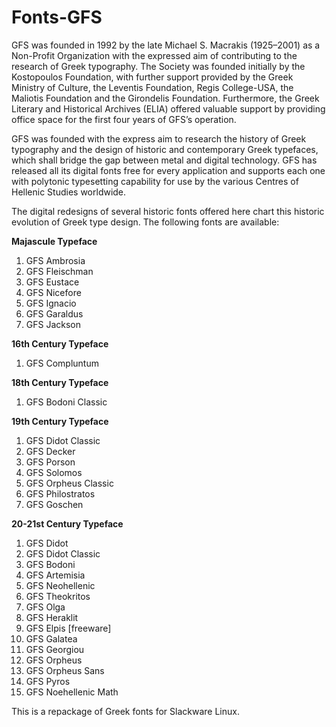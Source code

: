 # Fonts-GFS

GFS was founded in 1992 by the late Michael S. Macrakis (1925–2001) as a 
Non-Profit Organization with the expressed aim of contributing to the 
research of Greek typography. The Society was founded initially by the 
Kostopoulos Foundation, with further support provided by 
the Greek Ministry of Culture, the Leventis Foundation, 
Regis College-USA, the Maliotis Foundation and the Girondelis Foundation. 
Furthermore, the Greek Literary and Historical Archives (ELIA) offered valuable
support by providing office space for the first four years of GFS’s operation. 

GFS was founded with the express aim to research the history of 
Greek typography and the design of historic and contemporary Greek typefaces, 
which shall bridge the gap between metal and digital technology.
GFS has released all its digital fonts free for every application
and supports each one with polytonic typesetting capability for
use by the various Centres of Hellenic Studies worldwide.

The digital redesigns of several historic fonts offered here chart 
this historic evolution of Greek type design. The following fonts are
available:

**Majascule Typeface**

1. GFS Ambrosia
2. GFS Fleischman
3. GFS Eustace 
4. GFS Nicefore
5. GFS Ignacio
6. GFS Garaldus
7. GFS Jackson

**16th Century Typeface**

1. GFS Compluntum

**18th Century Typeface**

1. GFS Bodoni Classic

**19th Century Typeface**

1. GFS Didot Classic
2. GFS Decker
3. GFS Porson
4. GFS Solomos
5. GFS Orpheus Classic
6. GFS Philostratos
7. GFS Goschen

**20-21st Century Typeface**

1. GFS Didot
2. GFS Didot Classic
3. GFS Bodoni
4. GFS Artemisia
5. GFS Neohellenic
6. GFS Theokritos
7. GFS Olga
8. GFS Heraklit
9. GFS Elpis [freeware]
10. GFS Galatea
11. GFS Georgiou
12. GFS Orpheus
13. GFS Orpheus Sans
14. GFS Pyros
15. GFS Noehellenic Math

This is a repackage of Greek fonts for Slackware Linux.
